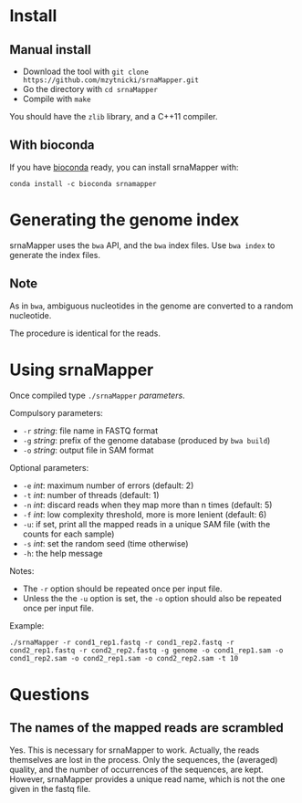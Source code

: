 # Install

## Manual install

* Download the tool with `git clone https://github.com/mzytnicki/srnaMapper.git`
* Go the directory with `cd srnaMapper`
* Compile with `make`

You should have the `zlib` library, and a C++11 compiler.

## With bioconda

If you have [bioconda](https://bioconda.github.io/) ready, you can install srnaMapper with:

    conda install -c bioconda srnamapper


# Generating the genome index

srnaMapper uses the `bwa` API, and the `bwa` index files.
Use `bwa index` to generate the index files.

## Note

As in `bwa`, ambiguous nucleotides in the genome are converted to a random nucleotide.

The procedure is identical for the reads. 

# Using srnaMapper

Once compiled type `./srnaMapper` *parameters*.

Compulsory parameters:

* `-r` *string*: file name in FASTQ format
* `-g` *string*: prefix of the genome database (produced by `bwa build`)
* `-o` *string*: output file in SAM format

Optional parameters:

* `-e` *int*: maximum number of errors (default: 2)
* `-t` *int*: number of threads (default: 1)
* `-n` *int*: discard reads when they map more than n times (default: 5)
* `-f` *int*: low complexity threshold, more is more lenient (default: 6)
* `-u`: if set, print all the mapped reads in a unique SAM file (with the counts for each sample)
* `-s` *int*: set the random seed (time otherwise)
* `-h`: the help message

Notes:

* The `-r` option should be repeated once per input file.
* Unless the the `-u` option is set, the `-o` option should also be repeated once per input file.

Example:

    ./srnaMapper -r cond1_rep1.fastq -r cond1_rep2.fastq -r cond2_rep1.fastq -r cond2_rep2.fastq -g genome -o cond1_rep1.sam -o cond1_rep2.sam -o cond2_rep1.sam -o cond2_rep2.sam -t 10

# Questions

## The names of the mapped reads are scrambled

Yes.  This is necessary for srnaMapper to work.  Actually, the reads themselves are lost in the process.  Only the sequences, the (averaged) quality, and the number of occurrences of the sequences, are kept.
However, srnaMapper provides a unique read name, which is not the one given in the fastq file.

